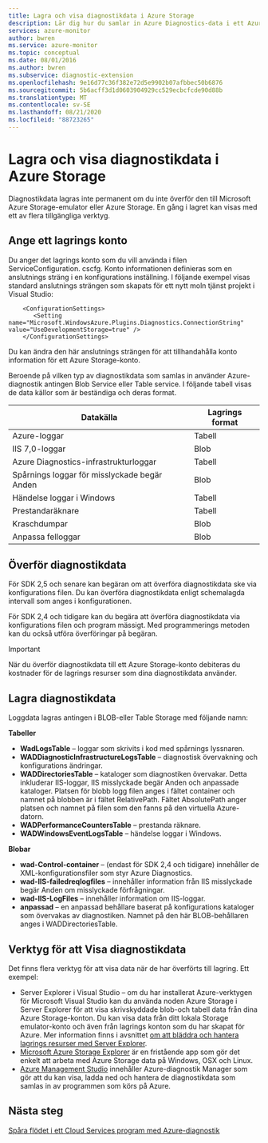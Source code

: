 ```yaml
---
title: Lagra och visa diagnostikdata i Azure Storage
description: Lär dig hur du samlar in Azure Diagnostics-data i ett Azure Storage-konto så att du kan visa det med ett av flera tillgängliga verktyg.
services: azure-monitor
author: bwren
ms.service: azure-monitor
ms.topic: conceptual
ms.date: 08/01/2016
ms.author: bwren
ms.subservice: diagnostic-extension
ms.openlocfilehash: 9e16d77c36f382e72d5e9902b07afbbec50b6876
ms.sourcegitcommit: 5b6acff3d1d0603904929cc529ecbcfcde90d88b
ms.translationtype: MT
ms.contentlocale: sv-SE
ms.lasthandoff: 08/21/2020
ms.locfileid: "88723265"
---
```

# <a name="store-and-view-diagnostic-data-in-azure-storage"></a>Lagra och visa diagnostikdata i Azure Storage
Diagnostikdata lagras inte permanent om du inte överför den till Microsoft Azure Storage-emulator eller Azure Storage. En gång i lagret kan visas med ett av flera tillgängliga verktyg.

## <a name="specify-a-storage-account"></a>Ange ett lagrings konto
Du anger det lagrings konto som du vill använda i filen ServiceConfiguration. cscfg. Konto informationen definieras som en anslutnings sträng i en konfigurations inställning. I följande exempel visas standard anslutnings strängen som skapats för ett nytt moln tjänst projekt i Visual Studio:

```
    <ConfigurationSettings>
       <Setting name="Microsoft.WindowsAzure.Plugins.Diagnostics.ConnectionString" value="UseDevelopmentStorage=true" />
    </ConfigurationSettings>
```

Du kan ändra den här anslutnings strängen för att tillhandahålla konto information för ett Azure Storage-konto.

Beroende på vilken typ av diagnostikdata som samlas in använder Azure-diagnostik antingen Blob Service eller Table service. I följande tabell visas de data källor som är beständiga och deras format.

| Datakälla | Lagrings format |
| --- | --- |
| Azure-loggar |Tabell |
| IIS 7,0-loggar |Blob |
| Azure Diagnostics-infrastrukturloggar |Tabell |
| Spårnings loggar för misslyckade begär Anden |Blob |
| Händelse loggar i Windows |Tabell |
| Prestandaräknare |Tabell |
| Kraschdumpar |Blob |
| Anpassa felloggar |Blob |

## <a name="transfer-diagnostic-data"></a>Överför diagnostikdata
För SDK 2,5 och senare kan begäran om att överföra diagnostikdata ske via konfigurations filen. Du kan överföra diagnostikdata enligt schemalagda intervall som anges i konfigurationen.

För SDK 2,4 och tidigare kan du begära att överföra diagnostikdata via konfigurations filen och program mässigt. Med programmerings metoden kan du också utföra överföringar på begäran.

> [!IMPORTANT]
> När du överför diagnostikdata till ett Azure Storage-konto debiteras du kostnader för de lagrings resurser som dina diagnostikdata använder.
> 
> 

## <a name="store-diagnostic-data"></a>Lagra diagnostikdata
Loggdata lagras antingen i BLOB-eller Table Storage med följande namn:

**Tabeller**

* **WadLogsTable** – loggar som skrivits i kod med spårnings lyssnaren.
* **WADDiagnosticInfrastructureLogsTable** – diagnostisk övervakning och konfigurations ändringar.
* **WADDirectoriesTable** – kataloger som diagnostiken övervakar.  Detta inkluderar IIS-loggar, IIS misslyckade begär Anden och anpassade kataloger.  Platsen för blobb logg filen anges i fältet container och namnet på blobben är i fältet RelativePath.  Fältet AbsolutePath anger platsen och namnet på filen som den fanns på den virtuella Azure-datorn.
* **WADPerformanceCountersTable** – prestanda räknare.
* **WADWindowsEventLogsTable** – händelse loggar i Windows.

**Blobar**

* **wad-Control-container** – (endast för SDK 2,4 och tidigare) innehåller de XML-konfigurationsfiler som styr Azure Diagnostics.
* **wad-IIS-failedreqlogfiles** – innehåller information från IIS misslyckade begär Anden om misslyckade förfrågningar.
* **wad-IIS-LogFiles** – innehåller information om IIS-loggar.
* **anpassad** – en anpassad behållare baserat på konfigurations kataloger som övervakas av diagnostiken.  Namnet på den här BLOB-behållaren anges i WADDirectoriesTable.

## <a name="tools-to-view-diagnostic-data"></a>Verktyg för att Visa diagnostikdata
Det finns flera verktyg för att visa data när de har överförts till lagring. Ett exempel:

* Server Explorer i Visual Studio – om du har installerat Azure-verktygen för Microsoft Visual Studio kan du använda noden Azure Storage i Server Explorer för att visa skrivskyddade blob-och tabell data från dina Azure Storage-konton. Du kan visa data från ditt lokala Storage emulator-konto och även från lagrings konton som du har skapat för Azure. Mer information finns i avsnittet [om att bläddra och hantera lagrings resurser med Server Explorer](/visualstudio/azure/vs-azure-tools-storage-resources-server-explorer-browse-manage).
* [Microsoft Azure Storage Explorer](../vs-azure-tools-storage-manage-with-storage-explorer.md) är en fristående app som gör det enkelt att arbeta med Azure Storage data på Windows, OSX och Linux.
* [Azure Management Studio](https://www.cerebrata.com/products/azure-management-studio/introduction) innehåller Azure-diagnostik Manager som gör att du kan visa, ladda ned och hantera de diagnostikdata som samlas in av programmen som körs på Azure.

## <a name="next-steps"></a>Nästa steg
[Spåra flödet i ett Cloud Services program med Azure-diagnostik](../cloud-services/cloud-services-dotnet-diagnostics-trace-flow.md)


